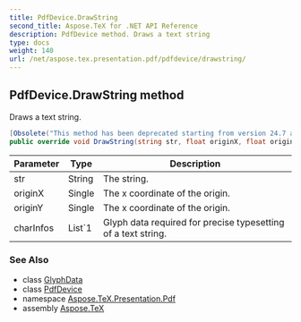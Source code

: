 ```yaml
---
title: PdfDevice.DrawString
second_title: Aspose.TeX for .NET API Reference
description: PdfDevice method. Draws a text string
type: docs
weight: 140
url: /net/aspose.tex.presentation.pdf/pdfdevice/drawstring/
---
```

## PdfDevice.DrawString method

Draws a text string.

```csharp
[Obsolete("This method has been deprecated starting from version 24.7 and will be hidden in version 24.10.")]
public override void DrawString(string str, float originX, float originY, List<GlyphData> charInfos)
```

| Parameter | Type | Description |
| --- | --- | --- |
| str | String | The string. |
| originX | Single | The x coordinate of the origin. |
| originY | Single | The x coordinate of the origin. |
| charInfos | List`1 | Glyph data required for precise typesetting of a text string. |

### See Also

* class [GlyphData](../../../aspose.tex.presentation/glyphdata/)
* class [PdfDevice](../)
* namespace [Aspose.TeX.Presentation.Pdf](../../pdfdevice/)
* assembly [Aspose.TeX](../../../)



